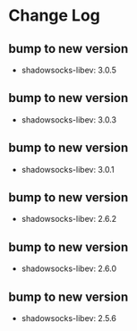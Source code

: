 # Change Log

## bump to new version
 * shadowsocks-libev: 3.0.5

## bump to new version
 * shadowsocks-libev: 3.0.3

## bump to new version
 * shadowsocks-libev: 3.0.1

## bump to new version
 * shadowsocks-libev: 2.6.2

## bump to new version
 * shadowsocks-libev: 2.6.0

## bump to new version
 * shadowsocks-libev: 2.5.6
